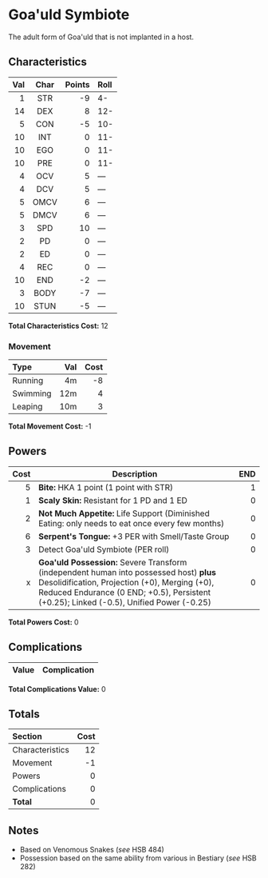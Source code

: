 # Goa'uld Symbiote

The adult form of Goa'uld that is not implanted in a host.

## Characteristics

Val | Char | Points | Roll
---:|:----:|-------:|:----
1 | STR  | -9 | 4-
14 | DEX  | 8 | 12-
5 | CON  | -5 | 10-
10 | INT  | 0 | 11-
10 | EGO  | 0 | 11-
10 | PRE  | 0 | 11-
4  | OCV  | 5 | &mdash;
4  | DCV  | 5 | &mdash;
5  | OMCV | 6 | &mdash;
5  | DMCV | 6 | &mdash;
3  | SPD  | 10 | &mdash;
2  | PD   | 0 | &mdash;
2  | ED   | 0 | &mdash;
4  | REC  | 0 | &mdash;
10 | END  | -2 | &mdash;
3 | BODY | -7 | &mdash;
10 | STUN | -5 | &mdash;

**Total Characteristics Cost:** 12

### Movement

Type | Val | Cost
:----|----:|----:
Running  | 4m | -8
Swimming | 12m | 4
Leaping  | 10m | 3

**Total Movement Cost:** -1

## Powers

Cost | Description | END
----:|-------------|---:
5 | **Bite:** HKA 1 point (1 point with STR) | 1
1 | **Scaly Skin:** Resistant for 1 PD and 1 ED | 0
2 | **Not Much Appetite:** Life Support (Diminished Eating: only needs to eat once every few months) | 0
6 | **Serpent's Tongue:** +3 PER with Smell/Taste Group | 0
3 | Detect Goa'uld Symbiote (PER roll) | 0
x | **Goa'uld Possession:** Severe Transform (independent human into possessed host) **plus** Desolidification, Projection (+0), Merging (+0), Reduced Endurance (0 END; +0.5), Persistent (+0.25); Linked (-0.5), Unified Power (-0.25) | 0

**Total Powers Cost:** 0

## Complications

Value | Complication
-----:|-------------

**Total Complications Value:** 0

## Totals

Section | Cost
:-------|----:
Characteristics | 12
Movement        | -1
Powers          | 0
Complications   | 0
**Total**       | 0

## Notes

* Based on Venomous Snakes (_see_ HSB 484)
* Possession based on the same ability from various in Bestiary (_see_ HSB 282)
